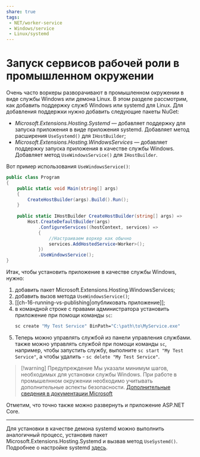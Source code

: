 ```yaml
---
share: true
tags:
 - NET/worker-service
 - Windows/service
 - Linux/systemd
---
```

# Запуск сервисов рабочей роли в промышленном окружении
Очень часто воркеры разворачивают в промышленном окружении в виде службы Windows или демона Linux. В этом разделе рассмотрим, как добавить поддержку служб Windows или systemd для Linux.
Для добавления поддержки нужно добавить следующие пакеты NuGet:
- *Microsoft.Extensions.Hosting.Systemd* — добавляет поддержку для запуска приложения в виде приложения systemd. Добавляет метод расширения `UseSystemd()` для `IHostBuilder`;
- *Microsoft.Extensions.Hosting.WindowsServices* — добавляет поддержку запуска приложения в качестве службы Windows. Добавляет метод `UseWindowsService()` для `IHostBuilder`.

Вот пример использования `UseWindowsService()`:
```csharp
public class Program
{
	public static void Main(string[] args)
	{
		CreateHostBuilder(args).Build().Run();
	}
	
	public static IHostBuilder CreateHostBuilder(string[] args) =>
		Host.CreateDefaultBuilder(args)
			.ConfigureServices((hostContext, services) =>
			{
				//Настраиваем воркер как обычно
				services.AddHostedService<Worker>();
			})
			.UseWindowsService();
}
```
Итак, чтобы установить приложение в качестве службы Windows, нужно:
1. добавить пакет Microsoft.Extensions.Hosting.WindowsServices;
2. добавить вызов метода `UseWindowsService()`;
3. [[ch-16-running-vs-publishing|опубликовать приложение]];
4. в командной строке с правами администратора установить приложение при помощи команды `sc`:
	```bash
	sc create "My Test Service" BinPath="C:\path\to\MyService.exe"
	```
5. Теперь можно управлять службой из панели управления службами. также можно управлять службой при помощи команды `sc`, например, чтобы запустить службу, выполните `sc start "My Test Service"`, а чтобы удалить - `sc delete "My Test Service"`.

> [!warning] Предупреждение
> Мы указали минимум шагов, необходимых для установки службы Windows. При работе в промышелнном окружении необходимо учитывать дополнительные аспекты безопасности. [Дополнительные сведения в документации Microsoft](https://learn.microsoft.com/aspnet/core/host-and-deploy/windows-service?view=aspnetcore-6.0&tabs=visual-studio)

Отметим, что точно также можно развернуть и приложение ASP.NET Core.

---
Для установки в качестве демона systemd можно выполнить аналогичный процесс, установив пакет Microsoft.Extensions.Hosting.Systemd и вызвав метод `UseSystemd()`. Подробнее о настройке systemd [здесь](https://learn.microsoft.com/aspnet/core/host-and-deploy/linux-nginx?view=aspnetcore-6.0#monitor-the-app).